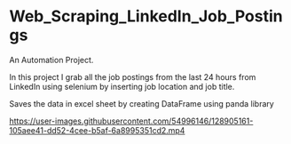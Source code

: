 # Web_Scraping_LinkedIn_Job_Postings
An Automation Project.

In this project I grab all the job postings from the last 24 hours from LinkedIn using selenium by inserting job location and job title.

Saves the data in excel sheet by creating DataFrame using panda library





https://user-images.githubusercontent.com/54996146/128905161-105aee41-dd52-4cee-b5af-6a8995351cd2.mp4



